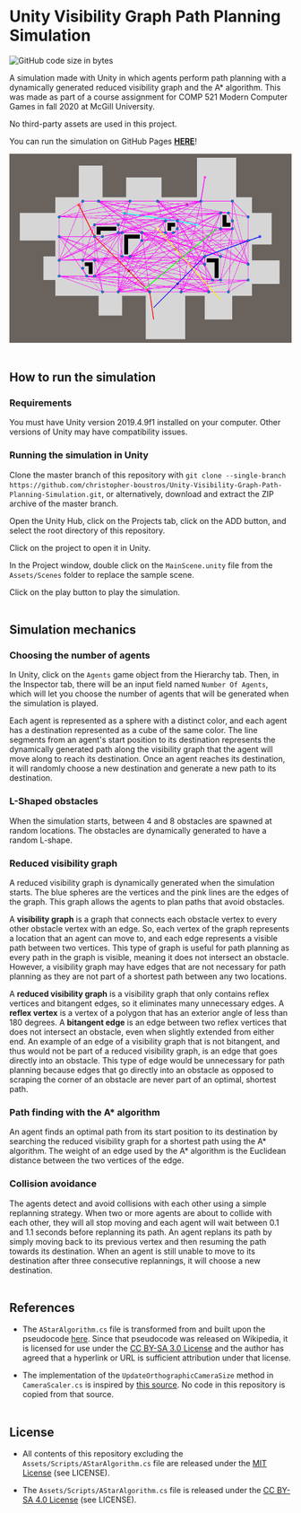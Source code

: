 # Unity Visibility Graph Path Planning Simulation
![GitHub code size in bytes](https://img.shields.io/github/languages/code-size/christopher-boustros/Unity-Visibility-Graph-Path-Planning-Simulation)

A simulation made with Unity in which agents perform path planning with a dynamically generated reduced visibility graph and the A\* algorithm. This was made as part of a course assignment for COMP 521 Modern Computer Games in fall 2020 at McGill University.

No third-party assets are used in this project.

You can run the simulation on GitHub Pages [**HERE**](https://christopher-boustros.github.io/Unity-Visibility-Graph-Path-Planning-Simulation/)!

![Alt text](/Screenshot.png?raw=true "Screenshot")
<br></br>

## How to run the simulation

### Requirements

You must have Unity version 2019.4.9f1 installed on your computer. Other versions of Unity may have compatibility issues.

### Running the simulation in Unity

Clone the master branch of this repository with `git clone --single-branch https://github.com/christopher-boustros/Unity-Visibility-Graph-Path-Planning-Simulation.git`, or alternatively, download and extract the ZIP archive of the master branch. 

Open the Unity Hub, click on the Projects tab, click on the ADD button, and select the root directory of this repository.

Click on the project to open it in Unity.

In the Project window, double click on the `MainScene.unity` file from the `Assets/Scenes` folder to replace the sample scene.

Click on the play button to play the simulation.
<br></br>

## Simulation mechanics

### Choosing the number of agents
In Unity, click on the `Agents` game object from the Hierarchy tab. Then, in the Inspector tab, there will be an input field named `Number Of Agents`, which will let you choose the number of agents that will be generated when the simulation is played. 

Each agent is represented as a sphere with a distinct color, and each agent has a destination represented as a cube of the same color. The line segments from an agent's start position to its destination represents the dynamically generated path along the visibility graph that the agent will move along to reach its destination. Once an agent reaches its destination, it will randomly choose a new destination and generate a new path to its destination. 

### L-Shaped obstacles
When the simulation starts, between 4 and 8 obstacles are spawned at random locations. The obstacles are dynamically generated to have a random L-shape. 

### Reduced visibility graph
A reduced visibility graph is dynamically generated when the simulation starts. The blue spheres are the vertices and the pink lines are the edges of the graph. This graph allows the agents to plan paths that avoid obstacles.

A **visibility graph** is a graph that connects each obstacle vertex to every other obstacle vertex with an edge. So, each vertex of the graph represents a location that an agent can move to, and each edge represents a visible path between two vertices. This type of graph is useful for path planning as every path in the graph is visible, meaning it does not intersect an obstacle. However, a visibility graph may have edges that are not necessary for path planning as they are not part of a shortest path between any two locations. 

A **reduced visibility graph** is a visibility graph that only contains reflex vertices and bitangent edges, so it eliminates many unnecessary edges. A **reflex vertex** is a vertex of a polygon that has an exterior angle of less than 180 degrees. A **bitangent edge** is an edge between two reflex vertices that does not intersect an obstacle, even when slightly extended from either end. An example of an edge of a visibility graph that is not bitangent, and thus would not be part of a reduced visibility graph, is an edge that goes directly into an obstacle. This type of edge would be unnecessary for path planning because edges that go directly into an obstacle as opposed to scraping the corner of an obstacle are never part of an optimal, shortest path.

### Path finding with the A\* algorithm
An agent finds an optimal path from its start position to its destination by searching the reduced visibility graph for a shortest path using the A\* algorithm. The weight of an edge used by the A\* algorithm is the Euclidean distance between the two vertices of the edge.

### Collision avoidance
The agents detect and avoid collisions with each other using a simple replanning strategy. When two or more agents are about to collide with each other, they will all stop moving and each agent will wait between 0.1 and 1.1 seconds before replanning its path. An agent replans its path by simply moving back to its previous vertex and then resuming the path towards its destination. When an agent is still unable to move to its destination after three consecutive replannings, it will choose a new destination.
<br></br>

## References

- The `AStarAlgorithm.cs` file is transformed from and built upon the pseudocode [here](https://en.wikipedia.org/wiki/A*_search_algorithm#Pseudocode). Since that pseudocode was released on Wikipedia, it is licensed for use under the [CC BY-SA 3.0 License](https://creativecommons.org/licenses/by-sa/3.0/) and the author has agreed that a hyperlink or URL is sufficient attribution under that license.

- The implementation of the `UpdateOrthographicCameraSize` method in `CameraScaler.cs` is inspired by [this source](https://pressstart.vip/tutorials/2018/06/14/37/understanding-orthographic-size.html). No code in this repository is copied from that source.
<br></br>

## License

- All contents of this repository excluding the `Assets/Scripts/AStarAlgorithm.cs` file are released under the [MIT License](https://opensource.org/licenses/MIT) (see LICENSE).

- The `Assets/Scripts/AStarAlgorithm.cs` file is released under the [CC BY-SA 4.0 License](https://creativecommons.org/licenses/by-sa/4.0/) (see LICENSE).
